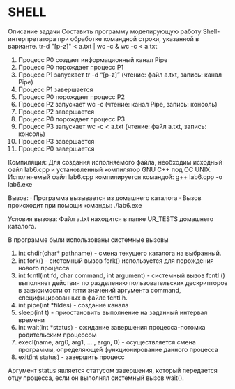 # SHELL
Описание задачи
Составить программу моделирующую работу Shell-интерпретатора при обработке командной строки, указанной в варианте. 
tr-d "[p-z]" < a.txt | wc -c & wc -c < a.txt

1. Процесс P0 создает информационный канал Pipe
2. Процесс P0 порождает процесс P1
3. Процесс P1 запускает tr -d “[p-z]” (чтение: файл a.txt, запись: канал Pipe)
4. Процесс P1 завершается
5. Процесс P0 порождает процесс P2
6. Процесс P2 запускает wc -c (чтение: канал Pipe, запись: консоль)
7. Процесс P2 завершается
8. Процесс P0 порождает процесс P3
9. Процесс P3 запускает wc -c < a.txt (чтение: файл a.txt, запись: консоль)
11. Процесс P3 завершается
12. Процесс P0 завершается

Компиляция:
Для создания исполняемого файла, необходим исходный файл lab6.cpp и установленный компилятор GNU C++ под ОС UNIX.
Исполняемый файл lab6.cpp компилируется командой: g++ lab6.cpp -o lab6.exe

Вызов:
· Программа вызывается из домашнего каталога
· Вызов происходит при помощи команды: ./lab6.exe

Условия вызова:
Файл a.txt находится в папке UR_TESTS домашнего каталога. 

 В программе были использованы системные вызовы

 1. int chdir(char* pathname) - смена текущего каталога на выбранный.
 2. int fork() - системный вызов fork() используется для порождения нового процесса
 3. int fcntl(int fd, char command, int argument) - системный вызов fcntl () выполняет действия по разделению пользовательских дескрипторов в зависимости от пяти значений аргумента command, специфицированных в файле fcntl.h.
 4. int pipe(int *fildes) - создание канала
 5. sleep(int t) - приостановить выполнение на заданный интервал времени
 6. int wait(int *status) - ожидание завершения процесса-потомка родительским процессом
 7. execl(name, arg0, arg1, ... , argn, 0) - осуществляется смена программы, определяющей функционирование данного процесса
 8. exit(int status) - завершить процесс


 Аргумент status является статусом завершения, который передается отцу процесса, если он выполнял системный вызов wait(). 
